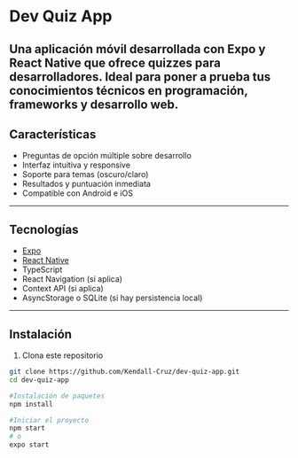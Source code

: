 # Dev Quiz App
Una aplicación móvil desarrollada con **Expo** y **React Native** que ofrece quizzes para desarrolladores. Ideal para poner a prueba tus conocimientos técnicos en programación, frameworks y desarrollo web.
---

## Características

- Preguntas de opción múltiple sobre desarrollo
- Interfaz intuitiva y responsive
- Soporte para temas (oscuro/claro)
- Resultados y puntuación inmediata
- Compatible con Android e iOS

---

## Tecnologías

- [Expo](https://expo.dev/)
- [React Native](https://reactnative.dev/)
- TypeScript
- React Navigation (si aplica)
- Context API (si aplica)
- AsyncStorage o SQLite (si hay persistencia local)

---

## Instalación

1. Clona este repositorio

```bash
git clone https://github.com/Kendall-Cruz/dev-quiz-app.git
cd dev-quiz-app

#Instalación de paquetes
npm install

#Iniciar el proyecto
npm start
# o
expo start
